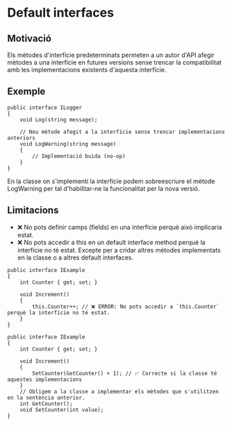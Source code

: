 # Default interfaces
## Motivació
Els mètodes d'interfície predeterminats permeten a un autor d'API afegir mètodes a una interfície en futures versions sense trencar la compatibilitat amb les implementacions existents d'aquesta interfície.
## Exemple
```CSharp
public interface ILogger
{
    void Log(string message);

    // Nou mètode afegit a la interfície sense trencar implementacions anteriors
    void LogWarning(string message)
    {
        // Implementació buida (no-op)
    }
}
```
En la classe on s'implementi la interfície podem sobreescriure el mètode LogWarning per tal d'habilitar-ne la funcionalitat per la nova versió.
## Limitacions
- ❌ No pots definir camps (fields) en una interfície perquè això implicaria estat.
- ❌ No pots accedir a this en un default interface method perquè la interfície no té estat. Excepte per a cridar altres mètodes implementats en la classe o a altres default interfaces.
```CSharp
public interface IExample
{
    int Counter { get; set; }

    void Increment()
    {
        this.Counter++; // ❌ ERROR: No pots accedir a `this.Counter` perquè la interfície no té estat.
    }
}
```
```CSharp
public interface IExample
{
    int Counter { get; set; }

    void Increment()
    {
        SetCounter(GetCounter() + 1); // ✅ Correcte si la classe té aquestes implementacions
    }
    // Obligem a la classe a implementar els mètodes que s'utilitzen en la sentència anterior.
    int GetCounter(); 
    void SetCounter(int value); 
}

```